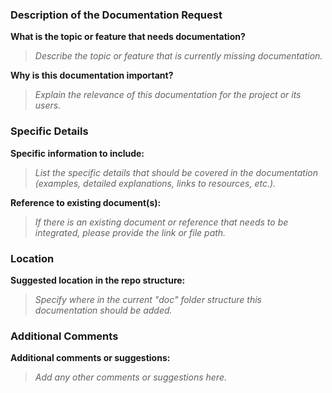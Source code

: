 ### Description of the Documentation Request

**What is the topic or feature that needs documentation?**
> _Describe the topic or feature that is currently missing documentation._

**Why is this documentation important?**
> _Explain the relevance of this documentation for the project or its users._

### Specific Details

**Specific information to include:**
> _List the specific details that should be covered in the documentation (examples, detailed explanations, links to resources, etc.)._

**Reference to existing document(s):**
> _If there is an existing document or reference that needs to be integrated, please provide the link or file path._

### Location

**Suggested location in the repo structure:**
> _Specify where in the current "doc" folder structure this documentation should be added._

### Additional Comments

**Additional comments or suggestions:**
> _Add any other comments or suggestions here._

